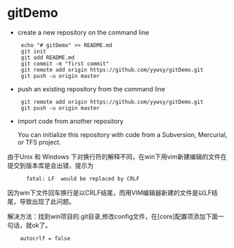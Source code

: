 # gitDemo


-  create a new repository on the command line

		echo "# gitDemo" >> README.md
		git init
		git add README.md
		git commit -m "first commit"
		git remote add origin https://github.com/yywsy/gitDemo.git
		git push -u origin master

-  push an existing repository from the command line

		git remote add origin https://github.com/yywsy/gitDemo.git
		git push -u origin master

-  import code from another repository

	You can initialize this repository with code from a Subversion, Mercurial, or TFS project.


由于Unix 和 Windows 下对换行符的解释不同，在win下用vim新建编辑的文件在提交到版本库是会出错，提示为

          fatal: LF  would be replaced by CRLF 

因为win下文件回车换行是以CRLF结尾，而用VIM编辑器新建的文件是以LF结尾，导致出现了此问题。

 

解决方法：找到win项目的.git目录,修改config文件，在[core]配置项添加下面一句话，就ok了。

		autocrlf = false  